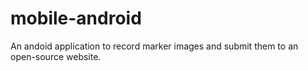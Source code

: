 mobile-android
==============

An andoid application to record marker images and submit them to an open-source website.
